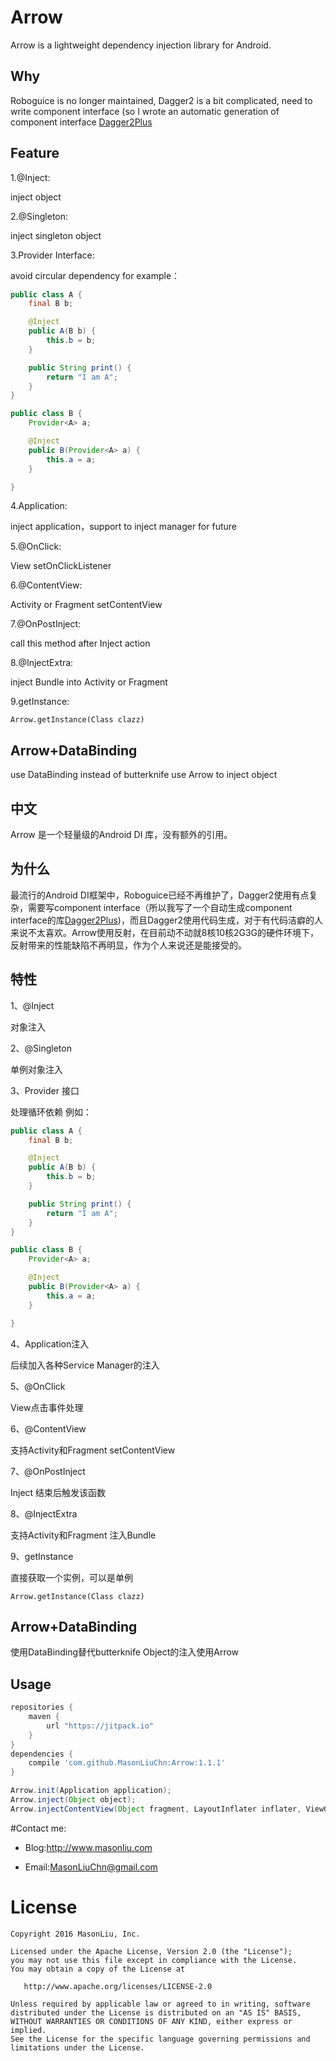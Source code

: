 Arrow
========
Arrow is a lightweight dependency injection library for Android.  

Why
--------
Roboguice is no longer maintained, Dagger2 is a bit complicated, need to write component interface (so I wrote an automatic generation of component interface [Dagger2Plus](https://github.com/MasonLiuChn/Dagger2Plus)


Feature
--------
1.@Inject:

inject object

2.@Singleton:

inject singleton object

3.Provider Interface:

avoid circular dependency
for example：
```java
public class A {
    final B b;

    @Inject
    public A(B b) {
        this.b = b;
    }

    public String print() {
        return "I am A";
    }
}

public class B {
    Provider<A> a;

    @Inject
    public B(Provider<A> a) {
        this.a = a;
    }

}
```

4.Application:

inject application，support to inject manager for future

5.@OnClick:

View setOnClickListener

6.@ContentView:

Activity or Fragment setContentView

7.@OnPostInject:

call this method after Inject action

8.@InjectExtra:

inject Bundle into Activity or Fragment

9.getInstance:

```
Arrow.getInstance(Class clazz)
```

Arrow+DataBinding
--------
use DataBinding instead of butterknife
use Arrow to inject object

中文
------
Arrow 是一个轻量级的Android DI 库，没有额外的引用。


为什么
--------

最流行的Android DI框架中，Roboguice已经不再维护了，Dagger2使用有点复杂，需要写component interface（所以我写了一个自动生成component interface的库[Dagger2Plus](https://github.com/MasonLiuChn/Dagger2Plus))，而且Dagger2使用代码生成，对于有代码洁癖的人来说不太喜欢。Arrow使用反射，在目前动不动就8核10核2G3G的硬件环境下，反射带来的性能缺陷不再明显，作为个人来说还是能接受的。

特性
--------
1、@Inject

对象注入

2、@Singleton

单例对象注入

3、Provider 接口

处理循环依赖
例如：
```java
public class A {
    final B b;

    @Inject
    public A(B b) {
        this.b = b;
    }

    public String print() {
        return "I am A";
    }
}

public class B {
    Provider<A> a;

    @Inject
    public B(Provider<A> a) {
        this.a = a;
    }

}
```

4、Application注入

后续加入各种Service Manager的注入

5、@OnClick

View点击事件处理

6、@ContentView

支持Activity和Fragment setContentView

7、@OnPostInject

Inject 结束后触发该函数

8、@InjectExtra

支持Activity和Fragment 注入Bundle

9、getInstance

直接获取一个实例，可以是单例
```
Arrow.getInstance(Class clazz)
```
Arrow+DataBinding
--------
使用DataBinding替代butterknife
Object的注入使用Arrow

Usage
--------

```groovy
repositories {
    maven {
        url "https://jitpack.io"
    }
}
dependencies {
	compile 'com.github.MasonLiuChn:Arrow:1.1.1'
}
```

```java
Arrow.init(Application application);
Arrow.inject(Object object);
Arrow.injectContentView(Object fragment, LayoutInflater inflater, ViewGroup container,Bundle savedInstanceState)
```


#Contact me:

- Blog:http://www.masonliu.com

- Email:MasonLiuChn@gmail.com

License
=======

    Copyright 2016 MasonLiu, Inc.

    Licensed under the Apache License, Version 2.0 (the "License");
    you may not use this file except in compliance with the License.
    You may obtain a copy of the License at

       http://www.apache.org/licenses/LICENSE-2.0

    Unless required by applicable law or agreed to in writing, software
    distributed under the License is distributed on an "AS IS" BASIS,
    WITHOUT WARRANTIES OR CONDITIONS OF ANY KIND, either express or implied.
    See the License for the specific language governing permissions and
    limitations under the License.
